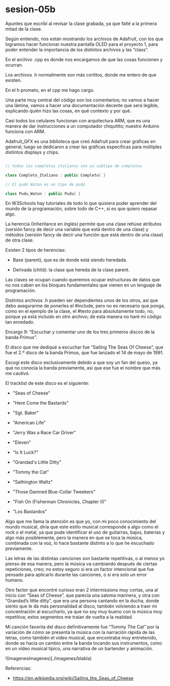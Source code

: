 # sesion-05b

Apuntes que escribí al revisar la clase grabada, ya que falté a la primera mitad de la clase.

Según entiendo, nos están mostrando los archivos de Adafruit, con los que logramos hacer funcionar nuestra pantalla OLED para el proyecto 1, para poder entender la importancia de los distintos archivos y las “class”.

En el archivo .cpp es donde nos encargamos de que las cosas funcionen y ocurran.

Los archivos .h normalmente son más cortitos, donde me entero de que existen.

En el h prometo, en el cpp me hago cargo.

Una parte muy central del código son los comentarios; no vamos a hacer una lámina, vamos a hacer una documentación decente que será legible, explicando quién hizo las cosas, en qué contexto y por qué.

Casi todos los celulares funcionan con arquitectura ARM, que es una manera de dar instrucciones a un computador chiquitito; nuestro Arduino funciona con ARM.

Adafruit_GFX es una biblioteca que creó Adafruit para crear gráficas en general; luego se dedicaron a crear las gráficas específicas para múltiples distintos displays y chips.

``` cpp

// todos los completos italianos son un subtipo de completos

class Completo_Italiano : public Completo{ }

// El pudú Waton es un tipo de pudú

class Pudu_Waton : public Pudu{ }

```

En W3Schools hay tutoriales de todo lo que quisiera poder aprender del mundo de la programación, sobre todo de C++, si es que quiero repasar algo.

La herencia (Inheritance en inglés) permite que una clase rehúse atributos (versión fancy de decir una variable que está dentro de una clase) y métodos (versión fancy de decir una función que está dentro de una clase) de otra clase.

Existen 2 tipos de herencias:  

- Base (parent), que es de donde está siendo heredada.  

- Derivada (child): la clase que hereda de la clase parent.  

Las clases se ocupan cuando queremos ocupar estructuras de datos que no nos caben en los bloques fundamentales que vienen en un lenguaje de programación.

Distintos archivos .h pueden ser dependientes unos de los otros, así que debo asegurarme de ponerles el #include, pero no es necesario que ponga, como en el ejemplo de la clase, el #texto para absolutamente todo, no, porque ya está incluido en otro archivo; de esta manera no haré mi código tan enredado.

Encargo 9: "Escuchar y comentar uno de los tres primeros discos de la banda Primus".

El disco que me dediqué a escuchar fue “Sailing The Seas Of Cheese”, que fue el 2.º disco de la banda Primus, que fue lanzado el 14 de mayo de 1991.

Escogí este disco exclusivamente debido a que soy un fan del queso, ya que no conocía la banda previamente, así que ese fue el nombre que más me cautivó.

El tracklist de este disco es el siguiente:    

- "Seas of Cheese"

- "Here Come the Bastards"

- "Sgt. Baker"

- "American Life"

- "Jerry Was a Race Car Driver"

- "Eleven"

- "Is It Luck?"

- "Grandad's Little Ditty"

- "Tommy the Cat" 

- "Sathington Waltz"

- "Those Damned Blue-Collar Tweekers"

- "Fish On (Fisherman Chronicles, Chapter II)"

- "Los Bastardos"

Algo que me llama la atención es que yo, con mi poco conocimiento del mundo musical, diría que este estilo musical corresponde a algo como el rock o el metal, ya que pude identificar el uso de guitarras, bajos, baterías y algo más posiblemente, pero la manera en que se toca la música, combinada con la voz, lo hace bastante distinto a lo que he escuchado previamente.

Las letras de las distintas canciones son bastante repetitivas, o al menos yo pienso de esa manera, pero la música va cambiando después de ciertas repeticiones, creo; no estoy seguro si era un factor intencional que fue pensado para aplicarlo durante las canciones, o si era solo un error humano.

Otro factor que encontré curioso eran 2 intermissions muy cortas, una al inicio con “Seas of Cheese”, que parecía una saloma marinera, y otra con “Grandad’s little ditty”, que era una persona cantando en la ducha, donde siento que le da más personalidad al disco, también volviendo a traer mi concentración al escucharlo, ya que no soy muy bueno con la música muy repetitiva; estos segmentos me traían de vuelta a la realidad.

Mi canción favorita del disco definitivamente fue “Tommy The Cat” por la variación de cómo se presenta la música con la narración rápida de las letras, como también el video musical, que encontraba muy entretenido, donde se hacía un cambio entre la banda tocando sus instrumentos, como en un video musical típico, una narrativa de un bartender y animación.

!(ImagenesImagenes)[./imagenes/blabla)

Referencias:  

- https://en.wikipedia.org/wiki/Sailing_the_Seas_of_Cheese

